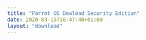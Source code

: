 ```yaml
---
title: "Parrot OS Dowload Security Edition"
date: 2020-03-15T16:47:40+01:00
layout: "download"
---
```


